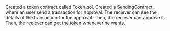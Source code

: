 Created a token contract called Token.sol. 
Created a SendingContract where an user send a transaction for approval. 
The reciever can see the details of the transaction for the approval. 
Then, the reciever can approve it. Then, the reciever can get the token whenever he wants.  
